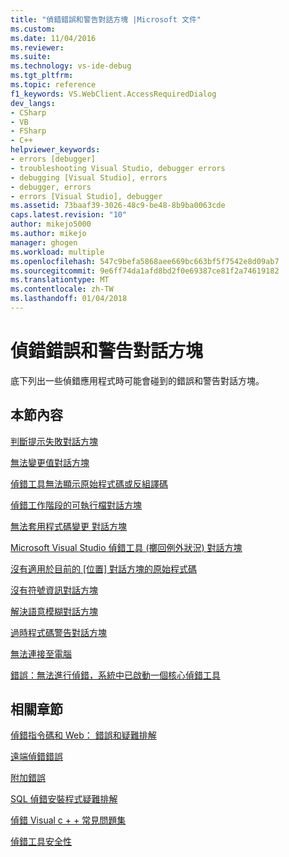 ```yaml
---
title: "偵錯錯誤和警告對話方塊 |Microsoft 文件"
ms.custom: 
ms.date: 11/04/2016
ms.reviewer: 
ms.suite: 
ms.technology: vs-ide-debug
ms.tgt_pltfrm: 
ms.topic: reference
f1_keywords: VS.WebClient.AccessRequiredDialog
dev_langs:
- CSharp
- VB
- FSharp
- C++
helpviewer_keywords:
- errors [debugger]
- troubleshooting Visual Studio, debugger errors
- debugging [Visual Studio], errors
- debugger, errors
- errors [Visual Studio], debugger
ms.assetid: 73baaf39-3026-48c9-be48-8b9ba0063cde
caps.latest.revision: "10"
author: mikejo5000
ms.author: mikejo
manager: ghogen
ms.workload: multiple
ms.openlocfilehash: 547c9befa5868aee669bc663bf5f7542e8d09ab7
ms.sourcegitcommit: 9e6ff74da1afd8bd2f0e69387ce81f2a74619182
ms.translationtype: MT
ms.contentlocale: zh-TW
ms.lasthandoff: 01/04/2018
---
```

# <a name="debugging-errors-and-warning-dialog-boxes"></a>偵錯錯誤和警告對話方塊
底下列出一些偵錯應用程式時可能會碰到的錯誤和警告對話方塊。  
  
## <a name="in-this-section"></a>本節內容  
 [判斷提示失敗對話方塊](../debugger/assertion-failed-dialog-box.md)  
  
 [無法變更值對話方塊](../debugger/cannot-change-value-dialog-box.md)  
  
 [偵錯工具無法顯示原始程式碼或反組譯碼](../debugger/debugger-cannot-display-source-code-or-disassembly.md)  
  
 [偵錯工作階段的可執行檔對話方塊](../debugger/executable-for-debugging-session-dialog-box.md)  
  
 [無法套用程式碼變更 對話方塊](../debugger/edit-and-continue-dialog-box-cpp.md)  
  
 [Microsoft Visual Studio 偵錯工具 (擲回例外狀況) 對話方塊](../debugger/microsoft-visual-studio-debugger-exception-thrown-dialog-box.md)  
  
 [沒有適用於目前的 [位置] 對話方塊的原始程式碼](../debugger/no-source-available.md)  
  
 [沒有符號資訊對話方塊](http://msdn.microsoft.com/en-us/18de4888-9cca-4059-a165-48b135fee4c9)  
  
 [解決語意模糊對話方塊](../debugger/resolve-ambiguity-dialog-box.md)  
  
 [過時程式碼警告對話方塊](../debugger/stale-code-warning-dialog-box.md)  
  
 [無法連接至電腦](../debugger/error-unable-to-connect-to-the-machine-name-the-machine-cannot-be-found-on-the-network.md)  
  
 [錯誤：無法進行偵錯，系統中已啟動一個核心偵錯工具](../debugger/error-debugging-isn-t-possible-because-a-kernel-debugger-is-enabled-on-the-system.md)  
  
## <a name="related-sections"></a>相關章節  
 [偵錯指令碼和 Web： 錯誤和疑難排解](../debugger/debugging-web-applications-errors-and-troubleshooting.md)  
  
 [遠端偵錯錯誤](../debugger/remote-debugging-errors-and-troubleshooting.md)  
  
 [附加錯誤](http://msdn.microsoft.com/en-us/2820d904-a068-4fcb-bbfb-bbbe5195d6ae)  
  
 [SQL 偵錯安裝程式疑難排解](http://msdn.microsoft.com/en-us/b3ec8303-4c0d-449c-8d19-4932c1d820a7)  
  
 [偵錯 Visual c + + 常見問題集](../debugger/debugging-native-code-faqs.md)  
  
 [偵錯工具安全性](../debugger/debugger-security.md)